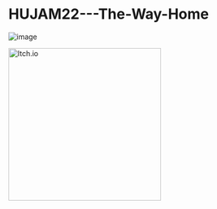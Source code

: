 # HUJAM22---The-Way-Home


![image](https://user-images.githubusercontent.com/104875927/207838197-4432dc3c-0e4e-45c7-bd1f-9196af516afe.png)


[<img align="left" width=300px alt="Itch.io" src="https://static.itch.io/images/badge.svg"/>][itchio]

[itchio]: https://emreberatkr.itch.io/thewayhome
